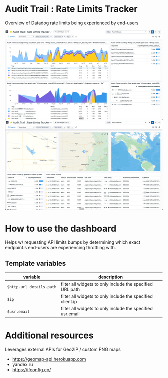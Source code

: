 # Audit Trail : Rate Limits Tracker

Overview of Datadog rate limits being experienced by end-users

![Dashboard Preview #1](./img/screenshot1.jpg)
![Dashboard Preview #2](./img/screenshot2.jpg)

# How to use the dashboard

Helps w/ requesting API limits bumps by determining which exact endpoint.s end-users are experiencing throttling with.

## Template variables

|variable                |description                                               |
|------------------------|----------------------------------------------------------|
|`$http.url_details.path`|filter all widgets to only include the specified URL path |
|`$ip`                   |filter all widgets to only include the specified client.ip|
|`$usr.email`            |filter all widgets to only include the specified usr.email|


# Additional resources

Leverages external APIs for Geo2IP / custom PNG maps

- https://geomap-api.herokuapp.com
- yandex.ru
- https://ifconfig.co/
